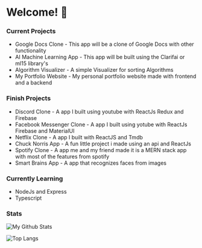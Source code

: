 # Welcome! 👋

### Current Projects

- Google Docs Clone - This app will be a clone of Google Docs with other functionality
- AI Machine Learning App - This app will be built using the Clarifai or ml15 library's
- Algorithm Visualizer - A simple Visualizer for sorting Algorithms
- My Portfolio Website - My personal portfolio website made with frontend and a backend

### Finish Projects

- Discord Clone - A app I built using youtube with ReactJs Redux and Firebase
- Facebook Messenger Clone - A app I built using yotube with ReactJs Firebase and MaterialUI
- Netflix Clone - A app I built with ReactJS and Tmdb
- Chuck Norris App - A fun little project i made using an api and ReactJs
- Spotify Clone - A app me and my friend made it is a MERN stack app with most of the features from spotify
- Smart Brains App - A app that recognizes faces from images

### Currently Learning

- NodeJs and Express
- Typescript

### Stats

![My Github Stats](https://github-readme-stats.vercel.app/api?username=shah1012&&show_icons=true&title_color=00adb5&icon_color=00adb5&text_color=eeeeee&bg_color=393e46&count_private=true)

![Top Langs](https://github-readme-stats.vercel.app/api/top-langs/?username=shah1012&langs_count=10)
